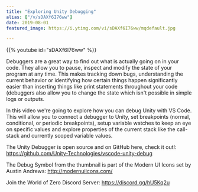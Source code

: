 ```yaml
---
title: "Exploring Unity Debugging"
alias: ["/v/sDAXf6I76ww"]
date: 2019-08-01
featured_image: https://i.ytimg.com/vi/sDAXf6I76ww/mqdefault.jpg

---
```


{{% youtube id="sDAXf6I76ww" %}}

Debuggers are a great way to find out what is actually going on in your code. They allow you to pause, inspect and modify the state of your program at any time. This makes tracking down bugs, understanding the current behavior or identifying how certain things happen significantly easier than inserting things like print statements throughout your code (debuggers also allow you to change the state which isn't possible in simple logs or outputs.

In this video we're going to explore how you can debug Unity with VS Code. This will allow you to connect a debugger to Unity, set breakpoints (normal, conditional, or periodic breakpoints), setup variable watches to keep an eye on specific values and explore properties of the current stack like the call-stack and currently scoped variable values.

The Unity Debugger is open source and on GitHub here, check it out!: https://github.com/Unity-Technologies/vscode-unity-debug

The Debug Symbol from the thumbnail is part of the Modern UI Icons set by Austin Andrews: http://modernuiicons.com/

Join the World of Zero Discord Server: https://discord.gg/hU5Kq2u